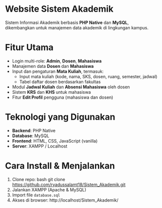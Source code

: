 # Website Sistem Akademik

Sistem Informasi Akademik berbasis **PHP Native** dan **MySQL**, dikembangkan untuk manajemen data akademik di lingkungan kampus.

# Fitur Utama
- Login multi-role: **Admin**, **Dosen**, **Mahasiswa**
- Manajemen data **Dosen** dan **Mahasiswa**
- Input dan pengaturan **Mata Kuliah**, termasuk:
  - Input mata kuliah (kode, nama, SKS, dosen, ruang, semester, jadwal)
  - Tabel daftar dosen berdasarkan fakultas
- Modul **Jadwal Kuliah** dan **Absensi Mahasiswa** oleh dosen
- Sistem **KRS** dan **KHS** untuk mahasiswa
- Fitur **Edit Profil** pengguna (mahasiswa dan dosen)

# Teknologi yang Digunakan
- **Backend**: PHP Native
- **Database**: MySQL
- **Frontend**: HTML, CSS, JavaScript (vanilla)
- **Server**: XAMPP / Localhost

# Cara Install & Menjalankan
1. Clone repo:
   bash
   git clone https://github.com/ryadussalamt18/Sistem_Akademik.git
2. Jalankan XAMPP (Apache & MySQL)
3. Import file `database.sql`
4. Akses di browser:
   http://localhost/Sistem_Akademik/

